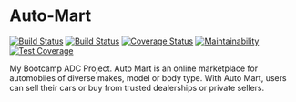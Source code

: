 # Auto-Mart

[![Build Status](https://travis-ci.com/chuksjoe/AutoMart.svg?branch=develop)](https://travis-ci.com/chuksjoe/AutoMart)
[![Build Status](https://travis-ci.com/chuksjoe/AutoMart.svg?branch=api-v1)](https://travis-ci.com/chuksjoe/AutoMart)
[![Coverage Status](https://coveralls.io/repos/github/chuksjoe/AutoMart/badge.svg?branch=develop)](https://coveralls.io/github/chuksjoe/AutoMart?branch=develop)
[![Maintainability](https://api.codeclimate.com/v1/badges/1c755fa5581069ff8171/maintainability)](https://codeclimate.com/github/chuksjoe/AutoMart/maintainability)
[![Test Coverage](https://api.codeclimate.com/v1/badges/1c755fa5581069ff8171/test_coverage)](https://codeclimate.com/github/chuksjoe/AutoMart/test_coverage)

My Bootcamp ADC Project.
Auto Mart is an online marketplace for automobiles of diverse makes, model or body type.
With Auto Mart, users can sell their cars or buy from trusted dealerships or private sellers.
